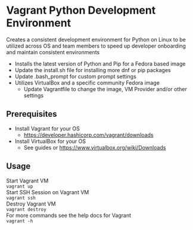 # Vagrant Python Development Environment
Creates a consistent development environment for Python on Linux to be utilized 
across OS and team members to speed up developer onboarding and maintain
consistent environments
- Installs the latest version of Python and Pip for a Fedora based image 
- Update the install.sh file for installing more dnf or pip packages
- Update .bash_prompt for custom prompt settings
- Utilizes VirtualBox and a specific community Fedora image
  - Update Vagrantfile to change the image, VM Provider and/or other settings

## Prerequisites
- Install Vagrant for your OS
  - https://developer.hashicorp.com/vagrant/downloads
- Install VirtualBox for your OS
  - See guides or https://www.virtualbox.org/wiki/Downloads

## Usage
Start Vagrant VM\
`vagrant up`\
Start SSH Session on Vagrant VM\
`vagrant ssh`\
Destroy Vagrant VM\
`vagrant destroy`\
For more commands see the help docs for Vagrant\
`vagrant -h`
